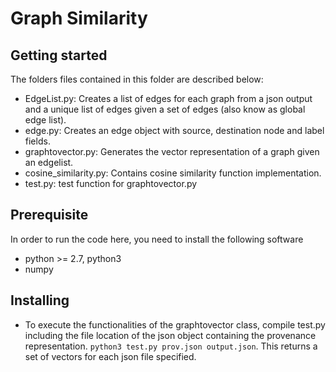 # Graph Similarity

## Getting started
The folders files contained in this folder are described below:

* EdgeList.py: Creates a list of edges for each graph from a json output and a unique list of edges given a set of edges (also know as global edge list).
* edge.py: Creates an edge object with source, destination node and label fields.
* graphtovector.py: Generates the vector representation of a graph given an edgelist.
* cosine_similarity.py: Contains cosine similarity function implementation.
* test.py: test function for graphtovector.py


## Prerequisite

In order to run the code here, you need to install the following software

* python >= 2.7, python3
* numpy



## Installing

* To execute the functionalities of the graphtovector class, compile test.py including the file location of the json object containing the provenance representation.  `python3 test.py prov.json output.json`. This returns a set of vectors for each json file specified.








